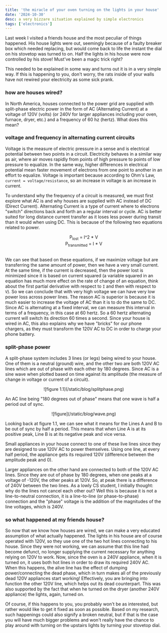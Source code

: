 ```yaml
---
title: 'the miracle of your oven turning on the lights in your house'
date: '2024-10-30'
desc: a very bizzare situation explained by simple electronics
tags: ['electronics']
---
```


Last week I visited a friends house and the most peculiar of things happened. His house lights were out, seemingly because of a faulty breaker box which needed replacing, but would come back to life the instant the dial on his stovetop was turned to on. Half the lights in his house were now controlled by his stove! Must've been a magic trick right?

This needed to be explained in some way and turns out it is in a very simple way. If this is happening to you, don't worry, the rats inside of your walls have not rewired your electricity as some sick prank.

### how are houses wired?

In North America, houses connected to the power grid are supplied with split-phase electric power in the form of AC (Alternating Current) at a voltage of 120V (volts) (or 240V for larger appliances including your oven, furnace, dryer, etc.) and a frequency of 60 hz (hertz). What does this mean?

### voltage and frequency in alternating current circuits
Voltage is the measure of electric pressure in a sense and is electrical potential between two points in a circuit. Electricity behaves in a similar way as air, where air moves rapidly from points of high pressure to points of low pressure to equalize. In the same way, higher differences in electrical potential mean faster movement of electrons from one point to another in an effort to equalize. Voltage is important because according to Ohm's Law, `current = voltage/resistance`, so an increase in voltage is an increase in current.

To understand why the frequency of a circuit is measured, we must first explore what AC is and why houses are supplied with AC instead of DC (Direct Current). Alternating Current is a type of current where to electrons "switch" directions back and forth an a regular interval or cycle. AC is better suited for long distance current transfer as it loses less power during transit than it would when using DC. This is because of the following two equations related to power.

<center>P<sub>lost</sub> = I^2 * V</center>

<center>P<sub>transmitted</sub> = I * V</center>

<br>

We can see that based on these equations, if we maximize voltage but are transferring the same amount of power, then we have a very small current. At the same time, if the current is decreased, then the power lost is minimized since it is based on current squared (a variable squared in an equation has much more effect on the rate of change of an equation, think about the first partial derivative with respect to `I` and then with respect to `V`). So we can conclude that with very high voltage we can have very low power loss across power lines. The reason AC is superior is because it is much easier to increase the voltage of AC than it is to do the same to DC. Since AC is alternating at a fixed interval, we can measure this interval in terms of a frequency, in this case at 60 hertz. So a 60 hertz alternating current will switch its direction 60 times a second. Since your house is wired in AC, this also explains why we have "bricks" for our phone chargers, as they must transform the 120V AC to DC in order to charge your phone battery.

### split-phase power
A split-phase system includes 3 lines (or legs) being wired to your house. One of them is a neutral (ground) wire, and the other two are both 120V AC lines which are out of phase with each other by 180 degrees. Since AC is a sine wave when plotted based on time against its amplitude (the measure of change in voltage or current of a circuit).

<center>![figure 1.1](/static/blog/splitphase.png)</center>

<!-- #figure(
  image("image.png", width: 100%),
  caption: "figure 1.1"
) -->

An AC line being "180 degrees out of phase" means that one wave is half a period out of sync.

<center>![figure](/static/blog/wave.png)</center>

Looking back at figure 1.1, we can see what it means for the Lines A and B to be out of sync by half a period. This means that when Line A is at its positive peak, Line B is at its negative peak and vice versa.

Small appliances in your house connect to one of these live lines since they are designed to use 120V AC to power themselves. Using one line, at every half period, the appliance gets its required 120V (difference between the amplitude peak and 0).

Larger appliances on the other hand are connected to both of the 120V AC lines. Since they are out of phase by 180 degrees, when one peaks at a voltage of -120V, the other peaks at 120V. So, at peak there is a difference of 240V between the two lines. As a lowly CS student, I initially thought: why do the lines not cancel each other out? Well this is because it is not a line-to-neutral connection, it is a line-to-line (or phase-to-phase) connection and the "phase" voltage is the addition of the magnitudes of the line voltages, which is 240V.

### so what happened at my friends house?

So now that we know how houses are wired, we can make a very educated assumption of what actually happened. The lights in his house are of course operated with 120V, so they use one of the two hot lines connecting to his house. Since they were not working, we can assume that this line had become defunct, no longer supplying the current necessary for anything relying on 120V to work. Now, since the oven is a 240V appliance, when it is turned on, it uses both hot lines in order to draw its required 240V AC. When this happens, the alive line has the effect of dumping power/connecting the dead phase, which in turn makes all of the previously dead 120V appliances start working! Effectively, you are bringing into function the other 120V line, which helps out its dead counterpart. This was also supported by the fact that when he turned on the dryer (another 240V appliance) the lights, again, turned on.

Of course, if this happens to you, you probably won't be as interested, but rather would like to get it fixed as soon as possible. Based on my research, such happenings could also signify a broken neutral, but if that is the case you will have much bigger problems and won't really have the chance to play around with turning on the upstairs lights by turning your stovetop dial.
